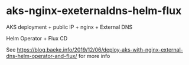 # aks-nginx-exeternaldns-helm-flux

AKS deployment + public IP + nginx + External DNS

Helm Operator + Flux CD

See https://blog.baeke.info/2019/12/06/deploy-aks-with-nginx-external-dns-helm-operator-and-flux/ for more info
